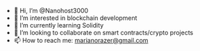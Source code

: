 - 👋 Hi, I’m @Nanohost3000
- 👀 I’m interested in blockchain development
- 🌱 I’m currently learning Solidity
- 💞️ I’m looking to collaborate on smart contracts/crypto projects
- 📫 How to reach me: marianorazer@gmail.com

<!---
Nanohost3000/Nanohost3000 is a ✨ special ✨ repository because its `README.md` (this file) appears on your GitHub profile.
You can click the Preview link to take a look at your changes.
--->
